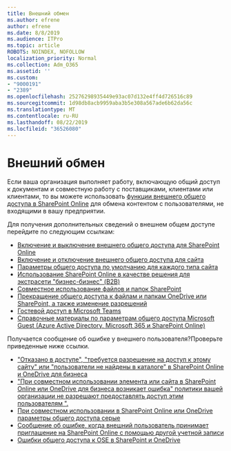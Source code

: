 ```yaml
---
title: Внешний обмен
ms.author: efrene
author: efrene
ms.date: 8/8/2019
ms.audience: ITPro
ms.topic: article
ROBOTS: NOINDEX, NOFOLLOW
localization_priority: Normal
ms.collection: Adm_O365
ms.assetid: ''
ms.custom:
- "9000191"
- "2389"
ms.openlocfilehash: 25276298935449e93ac07d132e4ff4d726516c89
ms.sourcegitcommit: 1d98db8acb9959aba3b5e308a567ade6b62da56c
ms.translationtype: MT
ms.contentlocale: ru-RU
ms.lasthandoff: 08/22/2019
ms.locfileid: "36526080"
---
```

# <a name="external-sharing"></a>Внешний обмен

Если ваша организация выполняет работу, включающую общий доступ к документам и совместную работу с поставщиками, клиентами или клиентами, то вы можете использовать [функции внешнего общего доступа в SharePoint Online](https://docs.microsoft.com/sharepoint/external-sharing-overview) для обмена контентом с пользователями, не входящими в вашу предприятии.

Для получения дополнительных сведений о внешнем общем доступе перейдите по следующим ссылкам:

- [Включение и выключение внешнего общего доступа для SharePoint Online](https://docs.microsoft.com/sharepoint/turn-external-sharing-on-or-off)
- [Включение и отключение внешнего общего доступа для сайта](https://docs.microsoft.com/sharepoint/change-external-sharing-site)
- [Параметры общего доступа по умолчанию для каждого типа сайта](https://docs.microsoft.com/Office365/Enterprise/microsoft-365-guest-settings#sharepoint-site-level)
- [Использование SharePoint Online в качестве решения для экстрасети "бизнес-бизнес" (B2B)](https://docs.microsoft.com/sharepoint/create-b2b-extranet)
- [Совместное использование файлов и папок SharePoint](https://support.office.com/article/share-sharepoint-files-or-folders-1fe37332-0f9a-4719-970e-d2578da4941c)
- [Прекращение общего доступа к файлам и папкам OneDrive или SharePoint, а также изменение разрешений](https://support.office.com/article/stop-sharing-onedrive-or-sharepoint-files-or-folders-or-change-permissions-0a36470f-d7fe-40a0-bd74-0ac6c1e13323?ui=en-US&rs=en-US&ad=US)
- [Гостевой доступ в Microsoft Teams](https://docs.microsoft.com/MicrosoftTeams/guest-access)
- [Справочные материалы по параметрам общего доступа Microsoft Guest (Azure Active Directory, Microsoft 365 и SharePoint Online)](https://docs.microsoft.com/Office365/Enterprise/microsoft-365-guest-settings)

Получается сообщение об ошибке у внешнего пользователя?Проверьте приведенные ниже ссылки.

- ["Отказано в доступе", "требуется разрешение на доступ к этому сайту" или "пользователи не найдены в каталоге" в SharePoint Online и OneDrive для бизнеса](https://docs.microsoft.com/sharepoint/support/administration/access-denied-or-need-permission-error-sharepoint-online-or-onedrive-for-business)
- ["При совместном использовании элемента или сайта в SharePoint Online или OneDrive для бизнеса возникает ошибка" политики вашей организации не разрешают предоставлять доступ этим пользователям ".](https://docs.microsoft.com/sharepoint/support/administration/organization-policies-do-not-allow-you-to-share-with-users-error)
- [При совместном использовании в SharePoint Online или OneDrive параметры общего доступа серые](https://docs.microsoft.com/sharepoint/support/administration/sharing-options-grayed-out-when-sharing-from-sharepoint-online-or-onedrive)
- [Сообщение об ошибке, когда внешний пользователь принимает приглашение на SharePoint Online с помощью другой учетной записи](https://support.office.com/article/Error-message-when-an-external-user-accepts-a-SharePoint-Online-invitation-by-using-another-account-f0d34413-ea7c-42c7-a485-c4e5d421e5f0-)
- [Ошибки общего доступа к OSE в SharePoint и OneDrive](https://docs.microsoft.com/sharepoint/sharepoint-onedrive-error-message)


